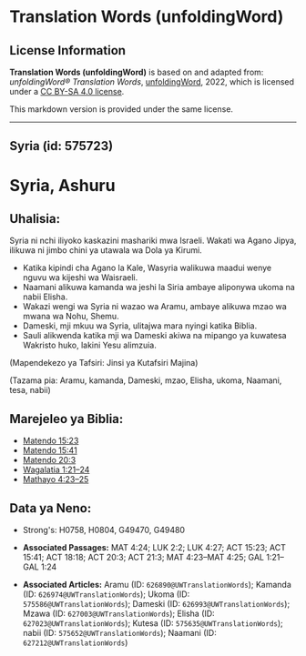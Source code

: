 # Translation Words (unfoldingWord)

## License Information

**Translation Words (unfoldingWord)** is based on and adapted from: _unfoldingWord® Translation Words_, [unfoldingWord](https://unfoldingword.org/utw), 2022, which is licensed under a [CC BY-SA 4.0 license](https://creativecommons.org/licenses/by-sa/4.0/legalcode.en).

This markdown version is provided under the same license.



--------------------------------

## Syria (id: 575723)

Syria, Ashuru
=============

Uhalisia:
---------

Syria ni nchi iliyoko kaskazini mashariki mwa Israeli. Wakati wa Agano Jipya, ilikuwa ni jimbo chini ya utawala wa Dola ya Kirumi.

* Katika kipindi cha Agano la Kale, Wasyria walikuwa maadui wenye nguvu wa kijeshi wa Waisraeli.
* Naamani alikuwa kamanda wa jeshi la Siria ambaye aliponywa ukoma na nabii Elisha.
* Wakazi wengi wa Syria ni wazao wa Aramu, ambaye alikuwa mzao wa mwana wa Nohu, Shemu.
* Dameski, mji mkuu wa Syria, ulitajwa mara nyingi katika Biblia.
* Sauli alikwenda katika mji wa Dameski akiwa na mipango ya kuwatesa Wakristo huko, lakini Yesu alimzuia.

(Mapendekezo ya Tafsiri: Jinsi ya Kutafsiri Majina)

(Tazama pia: Aramu, kamanda, Dameski, mzao, Elisha, ukoma, Naamani, tesa, nabii)

Marejeleo ya Biblia:
--------------------

* [Matendo 15:23](https://ref.ly/Acts15:23)
* [Matendo 15:41](https://ref.ly/Acts15:41)
* [Matendo 20:3](https://ref.ly/Acts20:3)
* [Wagalatia 1:21–24](https://ref.ly/Gal1:21-Gal1:24)
* [Mathayo 4:23–25](https://ref.ly/Matt4:23-Matt4:25)

Data ya Neno:
-------------

* Strong's: H0758, H0804, G49470, G49480

* **Associated Passages:** MAT 4:24; LUK 2:2; LUK 4:27; ACT 15:23; ACT 15:41; ACT 18:18; ACT 20:3; ACT 21:3; MAT 4:23–MAT 4:25; GAL 1:21–GAL 1:24
* **Associated Articles:** Aramu (ID: `626890@UWTranslationWords`); Kamanda (ID: `626974@UWTranslationWords`); Ukoma (ID: `575586@UWTranslationWords`); Dameski (ID: `626993@UWTranslationWords`); Mzawa (ID: `627003@UWTranslationWords`); Elisha (ID: `627023@UWTranslationWords`); Kutesa (ID: `575635@UWTranslationWords`); nabii (ID: `575652@UWTranslationWords`); Naamani (ID: `627212@UWTranslationWords`)

